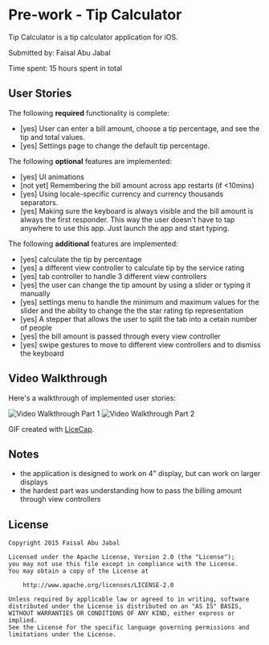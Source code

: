 # Pre-work - Tip Calculator

Tip Calculator is a tip calculator application for iOS.

Submitted by: Faisal Abu Jabal

Time spent: 15 hours spent in total

## User Stories

The following **required** functionality is complete:

* [yes] User can enter a bill amount, choose a tip percentage, and see the tip and total values.
* [yes] Settings page to change the default tip percentage.

The following **optional** features are implemented:
* [yes] UI animations
* [not yet] Remembering the bill amount across app restarts (if <10mins)
* [yes] Using locale-specific currency and currency thousands separators.
* [yes] Making sure the keyboard is always visible and the bill amount is always the first responder. This way the user doesn't have to tap anywhere to use this app. Just launch the app and start typing.

The following **additional** features are implemented:

- [yes] calculate the tip by percentage
- [yes] a different view controller to calculate tip by the service rating
- [yes] tab controller to handle 3 different view controllers
- [yes] the user can change the tip amount by using a slider or typing it manually
- [yes] settings menu to handle the minimum and maximum values for the slider and the ability to change the the star rating          tip representation
- [yes] A stepper that allows the user to split the tab into a cetain number of people
- [yes] the bill amount is passed through every view controller
- [yes] swipe gestures to move to different view controllers and to dismiss the keyboard 

## Video Walkthrough 

Here's a walkthrough of implemented user stories:

<img src='http://i.imgur.com/b8jXDHn.gif?1' title='Video Walkthrough Part 1' width='' alt='Video Walkthrough Part 1' />

<img src='http://i.imgur.com/ipwQUhW.gifv' title='Video Walkthrough Part 2' width='' alt='Video Walkthrough Part 2' />

GIF created with [LiceCap](http://www.cockos.com/licecap/).

## Notes

- the application is designed to work on 4" display, but can work on larger displays
- the hardest part was understanding how to pass the billing amount through view controllers

## License

    Copyright 2015 Faisal Abu Jabal

    Licensed under the Apache License, Version 2.0 (the "License");
    you may not use this file except in compliance with the License.
    You may obtain a copy of the License at

        http://www.apache.org/licenses/LICENSE-2.0

    Unless required by applicable law or agreed to in writing, software
    distributed under the License is distributed on an "AS IS" BASIS,
    WITHOUT WARRANTIES OR CONDITIONS OF ANY KIND, either express or implied.
    See the License for the specific language governing permissions and
    limitations under the License.
